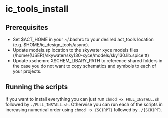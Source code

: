 # ic_tools_install

## Prerequisites
  - Set $ACT_HOME in your ~/.bashrc to your desired act_tools location (e.g. $HOME/ic_design_tools/async).
  - Update models.sp location to the skywater xyce models files (/home/{USER}/skywater/sky130-xyce/models/sky130.lib.spice tt)
  - Update xschemrc XSCHEM_LIBARY_PATH to reference shared folders in the case you do not want to copy schematics and symbols to each of your projects.
	
## Running the scripts
If you want to install everything you can just run ```chmod +x FULL_INSTALL.sh``` followed by ```./FULL_INSTALL.sh```. Otherwise you can run each of the scripts in increasing numerical order using ```chmod +x {SCIRPT}``` followed by ```./{SCRIPT}```.
